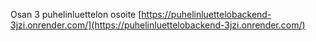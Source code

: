 Osan 3 puhelinluettelon osoite [https://puhelinluettelobackend-3jzi.onrender.com/](https://puhelinluettelobackend-3jzi.onrender.com/)
